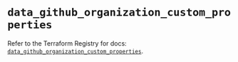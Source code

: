 # `data_github_organization_custom_properties`

Refer to the Terraform Registry for docs: [`data_github_organization_custom_properties`](https://registry.terraform.io/providers/integrations/github/6.7.5/docs/data-sources/organization_custom_properties).
